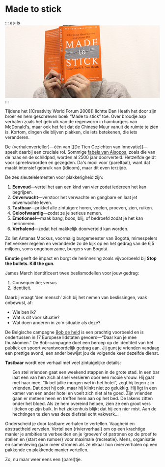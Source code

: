 # Made to stick
::: as-is
<img src="madetostick-web12.jpg">
:::

Tijdens het [[Creativity World Forum 2008]] lichtte Dan Heath het door zijn broer en hem geschreven boek “Made to stick” toe. Over broodje aap verhalen zoals het gebruik van de regenworm in hamburgers van McDonald's, maar ook het feit dat de Chinese Muur vanuit de ruimte te zien is. Kortom, dingen die blijven plakken, die iets betekenen, die iets veranderen.

De {verhalenverteller}—één van [[De Tien Gezichten van Innovatie]]—speelt daarbij een cruciale rol. Sommige [fabels van Aisopos](http://nl.wikipedia.org/wiki/Fabels_van_Aisopos), zoals die van de haas en de schildpad, worden al 2500 jaar doorverteld. Hetzelfde geldt voor spreekwoorden en gezegden. Da's mooi voor {pareltaal}, want dat maakt intensief gebruik van {idioom}, maar dit even terzijde.

De zes sleutelelementen voor plakkerigheid zijn:

1. **Eenvoud**—vertel het aan een kind van vier zodat iedereen het kan begrijpen.
1. **Onverwacht**—verstoor het verwachte en gangbare en laat jet onverwachte leven.
1. **Tastbaar**—prikkel alle zintuigen: horen, voelen, proeven, zien, ruiken.
1. **Geloofwaardig**—zodat ze je serieus nemen.
1. **Emotioneel**—maak bang, boos, blij, of bedroefd zodat je het kan herinneren.
1. **Verhalend**—zodat het makkelijk doorverteld kan worden.

Zo liet Antanas Mockus, voormalig burgemeester van Bogotá, mimespelers het verkeer regelen en veranderde zo de kijk op en het gedrag van de 6,5 miljoen, soms ongehoorzame, burgers van Bogotá.

**Emotie** geeft de impact en borgt de herinnering zoals vijvoorbeeld bij **Stop the bullets. Kill the gun.**

James March identificeert twee beslismodellen voor jouw gedrag:

1. Consequentie; versus
1. Identiteit.

Daarbij vraagt ‘den mensch’ zich bij het nemen van beslissingen, vaak onbewust, af:

- Wie ben ik?
- Wat is dit voor situatie?
- Wat doen anderen in zo'n situatie als deze?

De Belgische campagne [Bob de held](http://www.bob.be/) is een prachtig voorbeeld en is ondertussen in 17 Europese lidstaten gevoerd—“Daar kun je mee thuiskomen.” De Bob-campagne doet een beroep op de identiteit van het publiek en spoort verantwoordelijk gedrag aan. Jij gunt je vrienden vandaag een prettige avond, een ander bewijst jou de volgende keer dezelfde dienst.

**Tastbaar** wordt een verhaal met veel zintuigelijke details:

<ol>Een stel vrienden gaat een weekend stappen in de grote stad. In een bar laat een van hen zich al snel versieren door een mooie vrouw. Hij gaat met haar mee. “Ik bel jullie morgen wel in het hotel”, zegt hij tegen zijn vrienden. Dat doet hij ook, maar hij klinkt niet zo gelukkig. Hij ligt in een kamer van een ander hotel en voelt zich niet al te goed. Zijn vrienden gaan er meteen heen en treffen hem aan op het bed. De lakens zitten onder het bloed. Als ze hem overeind helpen, zien ze een groot vers litteken op zijn buik. In het ziekenhuis blijkt dat hij een nier mist. Aan de hechtingen te zien was deze diefstal echt vakwerk…</ol>

Onderscheid je door tastbare verhalen te vertellen. Vaagheid en abstractheid vervelen. Vertel een {rivierverhaal} om op een krachtige manier je ambities te verbeelden en je ‘groeven’ of patronen op de proef te stellen en {start een rumoer} voor maximale {recreatie}. Mens, organisatie en samenleving gaan meer stromen als ze elkaar hun rivierverhalen op een pakkende en plakkende manier vertellen.

Zo, nu maar weer eens een {parel}tje.

